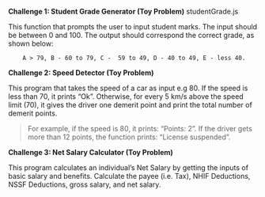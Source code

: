 **Challenge 1: Student Grade Generator (Toy Problem)**
 studentGrade.js

This function that prompts the user to input student marks. The input should be between 0 and 100. The output should correspond the correct grade, as shown below: 

        A > 79, B - 60 to 79, C -  59 to 49, D - 40 to 49, E - less 40.


**Challenge 2: Speed Detector (Toy Problem)**

This program that takes the speed of a car as input e.g 80. If the speed is less than 70, it prints “Ok”. Otherwise, for every 5 km/s above the speed limit (70), it gives the driver one demerit point and print the total number of demerit points.

   > For example, if the speed is 80, it prints: “Points: 2”. If the driver gets more than 12 points, the function prints: “License suspended”.


**Challenge 3: Net Salary Calculator (Toy Problem)**

This program calculates an individual’s Net Salary by getting the inputs of basic salary and benefits. Calculate the payee (i.e. Tax), NHIF Deductions, NSSF Deductions, gross salary, and net salary. 